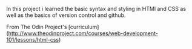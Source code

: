 In this project i learned the basic syntax and styling in HTMl and CSS as well as the basics of version control and github.

From The Odin Project's [curriculum] (http://www.theodinproject.com/courses/web-development-101/lessons/html-css)
